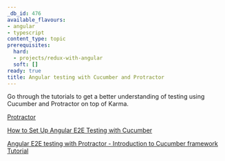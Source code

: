 ```yaml
---
_db_id: 476
available_flavours:
- angular
- typescript
content_type: topic
prerequisites:
  hard:
  - projects/redux-with-angular
  soft: []
ready: true
title: Angular testing with Cucumber and Protractor
---
```


Go through the tutorials to get a better understanding of testing using Cucumber and Protractor on top of Karma.

[Protractor](http://www.protractortest.org/#/)

[How to Set Up Angular E2E Testing with Cucumber](https://www.amadousall.com/angular-e2e-with-cucumber/)

[Angular E2E testing with Protractor - Introduction to Cucumber framework Tutorial](https://www.youtube.com/watch?v=jI_moH4I4iw)